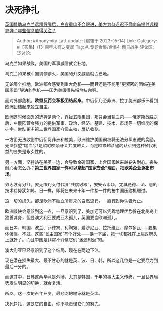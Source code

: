 # 决死挣扎
[英国援助乌克兰远程导弹后，白宫重申不会跟进，美方为何迟迟不愿向乌提供远程导弹？哪些信息值得关注？](https://www.zhihu.com/question/600766176/answer/3026792970)

> Author: #Anonymity
> Last update: [编辑于 2023-05-14]
> Link:
> Category: #【答集】/13-百年未有之变局
> Tag: #_专题合集/合集4-俄乌战争
> 评论区:
> 泛讨论:

乌克兰如果战败，美国的军事威信就会扫地。

乌克兰如果被中国调停停火，美国的外交威信就会扫地。

无论哪个扫地，欧洲都会感受到重大危机——而且还是不能用“更紧密的团结在美国周围”解决的危机——因为美国得先把地扫完啊。

面对外部危机，**欧盟反而会积极团结起来**。中俄伊乃至非洲、拉丁美洲都乐于看到欧洲团结起来独立自主。

欧洲这时候面对的选择是两个，靠拢五眼集团，那只会当输血包——俄罗斯战胜之后，中俄阵营会强力的提供军事、政治、经济、基建、技术、市场等一切维度的保护伞，带动更多第三世界国家夺回主权，反抗收割。

一方面无法收割中俄伊阿非洲和拉美，欧洲维护美国霸权将无法分享忠诚的奖励，无法指望“输血”只是临时咬紧牙关共度难关，而是越来越清醒的认识到这种殖民利益的丧失是永久性的。

另一方面，坚持站在美英一边，会导致金砖国家、上合国家越来越丧失耐心。丧失耐心会怎么办？**第三世界国家一样可以拿起“国家安全”理由，把欧美企业逐出市场。**

效忠没有分红，要无限的支付代价“共度时艰”，要失去市场，尤其是德、法、意的技术优势犹如韩、日一样，即将在未来十年一件接一件的被中国压路机碾过。

这一切的损失，都是欧洲不独立所带来的自然惩罚，一直罚到你认错为止。

欧洲很快会意识到这一点，一旦意识到了，美加还可以凭着地理优势躲在北美岛上独善其身，但是澳大利亚要成亚太孤儿，英国要当欧洲孤儿。

而日本、韩国、波兰、菲律宾、利陶宛、爱沙尼亚、拉托维亚、摩尔多瓦……要集体傻眼。不过，这些“民主国家”有个好处——换一下届，把一切都推在上届政府头上就好了。而且中国是非常不介意它们“迷途知返”的。

澳大利亚已经意识到了这个结局，现在在两边下注。

现在潜在损失最大、最不甘心的就是英、波、日、韩，所以这几位是一定要尽力到最后一分的。

而这其中，日韩这两毕竟是外藩，尤其是韩国，千年的事大主义传统，一旦世界局势发生明显的切换，就会复活。

所以，这一次的百年巨变，最悲剧的输家就是英国。

决死挣扎，这是它的自由，你不能责怪它们的努力。
